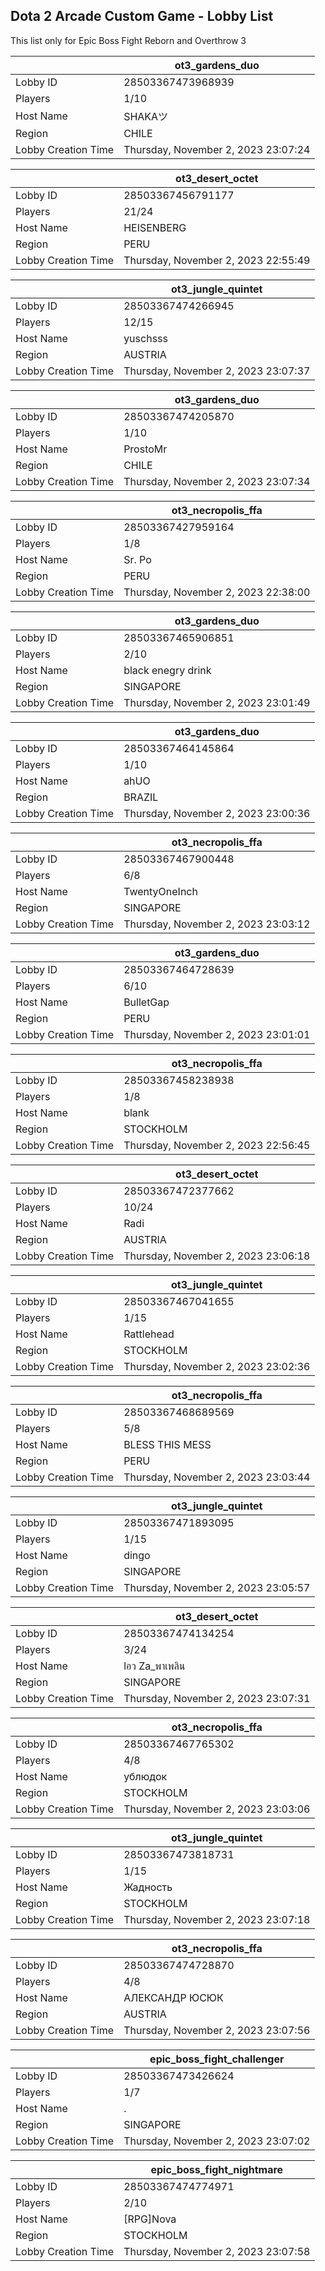 ## Dota 2 Arcade Custom Game - Lobby List

This list only for Epic Boss Fight Reborn and Overthrow 3

|  | ot3_gardens_duo |
| ------ | ------ |
| Lobby ID | 28503367473968939 |
| Players | 1/10 |
| Host Name | SHAKAツ |
| Region | CHILE |
| Lobby Creation Time | Thursday, November 2, 2023 23:07:24 |


|  | ot3_desert_octet |
| ------ | ------ |
| Lobby ID | 28503367456791177 |
| Players | 21/24 |
| Host Name | HEISENBERG |
| Region | PERU |
| Lobby Creation Time | Thursday, November 2, 2023 22:55:49 |


|  | ot3_jungle_quintet |
| ------ | ------ |
| Lobby ID | 28503367474266945 |
| Players | 12/15 |
| Host Name | yuschsss |
| Region | AUSTRIA |
| Lobby Creation Time | Thursday, November 2, 2023 23:07:37 |


|  | ot3_gardens_duo |
| ------ | ------ |
| Lobby ID | 28503367474205870 |
| Players | 1/10 |
| Host Name | ProstoMr |
| Region | CHILE |
| Lobby Creation Time | Thursday, November 2, 2023 23:07:34 |


|  | ot3_necropolis_ffa |
| ------ | ------ |
| Lobby ID | 28503367427959164 |
| Players | 1/8 |
| Host Name | Sr. Po |
| Region | PERU |
| Lobby Creation Time | Thursday, November 2, 2023 22:38:00 |


|  | ot3_gardens_duo |
| ------ | ------ |
| Lobby ID | 28503367465906851 |
| Players | 2/10 |
| Host Name | black enegry drink |
| Region | SINGAPORE |
| Lobby Creation Time | Thursday, November 2, 2023 23:01:49 |


|  | ot3_gardens_duo |
| ------ | ------ |
| Lobby ID | 28503367464145864 |
| Players | 1/10 |
| Host Name | ahUO |
| Region | BRAZIL |
| Lobby Creation Time | Thursday, November 2, 2023 23:00:36 |


|  | ot3_necropolis_ffa |
| ------ | ------ |
| Lobby ID | 28503367467900448 |
| Players | 6/8 |
| Host Name | TwentyOneInch |
| Region | SINGAPORE |
| Lobby Creation Time | Thursday, November 2, 2023 23:03:12 |


|  | ot3_gardens_duo |
| ------ | ------ |
| Lobby ID | 28503367464728639 |
| Players | 6/10 |
| Host Name | BulletGap |
| Region | PERU |
| Lobby Creation Time | Thursday, November 2, 2023 23:01:01 |


|  | ot3_necropolis_ffa |
| ------ | ------ |
| Lobby ID | 28503367458238938 |
| Players | 1/8 |
| Host Name | blank |
| Region | STOCKHOLM |
| Lobby Creation Time | Thursday, November 2, 2023 22:56:45 |


|  | ot3_desert_octet |
| ------ | ------ |
| Lobby ID | 28503367472377662 |
| Players | 10/24 |
| Host Name | Radi |
| Region | AUSTRIA |
| Lobby Creation Time | Thursday, November 2, 2023 23:06:18 |


|  | ot3_jungle_quintet |
| ------ | ------ |
| Lobby ID | 28503367467041655 |
| Players | 1/15 |
| Host Name | Rattlehead |
| Region | STOCKHOLM |
| Lobby Creation Time | Thursday, November 2, 2023 23:02:36 |


|  | ot3_necropolis_ffa |
| ------ | ------ |
| Lobby ID | 28503367468689569 |
| Players | 5/8 |
| Host Name | BLESS THIS MESS |
| Region | PERU |
| Lobby Creation Time | Thursday, November 2, 2023 23:03:44 |


|  | ot3_jungle_quintet |
| ------ | ------ |
| Lobby ID | 28503367471893095 |
| Players | 1/15 |
| Host Name | dingo |
| Region | SINGAPORE |
| Lobby Creation Time | Thursday, November 2, 2023 23:05:57 |


|  | ot3_desert_octet |
| ------ | ------ |
| Lobby ID | 28503367474134254 |
| Players | 3/24 |
| Host Name | lอว Za_พาเพลิน |
| Region | SINGAPORE |
| Lobby Creation Time | Thursday, November 2, 2023 23:07:31 |


|  | ot3_necropolis_ffa |
| ------ | ------ |
| Lobby ID | 28503367467765302 |
| Players | 4/8 |
| Host Name | ублюдок |
| Region | STOCKHOLM |
| Lobby Creation Time | Thursday, November 2, 2023 23:03:06 |


|  | ot3_jungle_quintet |
| ------ | ------ |
| Lobby ID | 28503367473818731 |
| Players | 1/15 |
| Host Name | Жадность |
| Region | STOCKHOLM |
| Lobby Creation Time | Thursday, November 2, 2023 23:07:18 |


|  | ot3_necropolis_ffa |
| ------ | ------ |
| Lobby ID | 28503367474728870 |
| Players | 4/8 |
| Host Name | АЛЕКСАНДР ЮСЮК |
| Region | AUSTRIA |
| Lobby Creation Time | Thursday, November 2, 2023 23:07:56 |


|  | epic_boss_fight_challenger |
| ------ | ------ |
| Lobby ID | 28503367473426624 |
| Players | 1/7 |
| Host Name | . |
| Region | SINGAPORE |
| Lobby Creation Time | Thursday, November 2, 2023 23:07:02 |


|  | epic_boss_fight_nightmare |
| ------ | ------ |
| Lobby ID | 28503367474774971 |
| Players | 2/10 |
| Host Name | [RPG]Nova |
| Region | STOCKHOLM |
| Lobby Creation Time | Thursday, November 2, 2023 23:07:58 |



